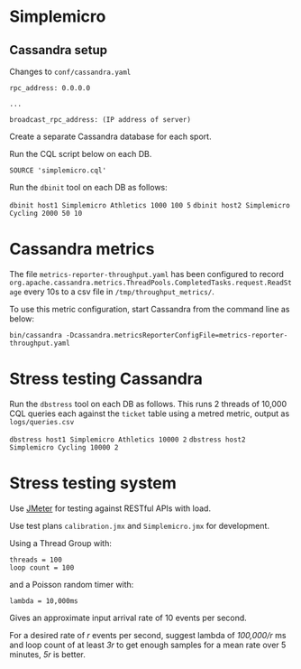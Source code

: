 # Simplemicro

## Cassandra setup

Changes to `conf/cassandra.yaml`

	rpc_address: 0.0.0.0
	
	...
	
	broadcast_rpc_address: (IP address of server)

Create a separate Cassandra database for each sport.

Run the CQL script below on each DB.

`SOURCE 'simplemicro.cql'`

Run the `dbinit` tool on each DB as follows:

`dbinit host1 Simplemicro Athletics 1000 100 5`
`dbinit host2 Simplemicro Cycling 2000 50 10`

# Cassandra metrics

The file `metrics-reporter-throughput.yaml` has been configured to record `org.apache.cassandra.metrics.ThreadPools.CompletedTasks.request.ReadStage` every 10s to a csv file in `/tmp/throughput_metrics/`.

To use this metric configuration, start Cassandra from the command line as below:

`bin/cassandra -Dcassandra.metricsReporterConfigFile=metrics-reporter-throughput.yaml`

# Stress testing Cassandra

Run the `dbstress` tool on each DB as follows.  This runs 2 threads of 10,000 CQL queries each against the `ticket` table using a metred metric, output as `logs/queries.csv`

`dbstress host1 Simplemicro Athletics 10000 2`
`dbstress host2 Simplemicro Cycling 10000 2`

# Stress testing system

Use [JMeter](http://jmeter.apache.org "JMeter") for testing against RESTful APIs with load.

Use test plans `calibration.jmx` and `Simplemicro.jmx` for development.

Using a Thread Group with:

	threads = 100
	loop count = 100

and a Poisson random timer with:

	lambda = 10,000ms

Gives an approximate input arrival rate of 10 events per second.

For a desired rate of *r* events per second, suggest lambda of *100,000/r* ms and loop count of at least *3r* to get enough samples for a mean rate over 5 minutes, *5r* is better.